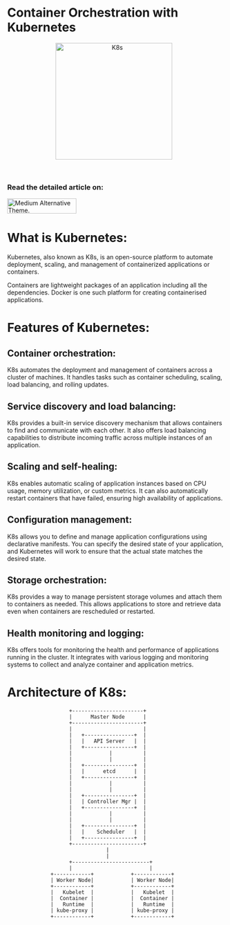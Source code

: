 # Container Orchestration with Kubernetes

<p align="center">
<img alt="K8s" width="270px" src="https://raw.githubusercontent.com/sagarkrp/sagarkrp/main/images/k8s.svg" style="padding-right:10px;" />
</p>
</br>
<h3> <strong> Read the detailed article on: </strong> </h3> <a href = "https://sagarkrp.medium.com/list/kubernetes-a0f8fab4ee0d" target ="_blank">

<picture>
   <source media="(prefers-color-scheme: dark)" srcset="https://github.com/sagarkrp/sagarkrp/blob/main/images/Medium-white1x.png" width="160px" height="35px">
   <source media="(prefers-color-scheme: light)" srcset="https://raw.githubusercontent.com/sagarkrp/sagarkrp/main/images/Medium-dark.svg" width="160px" height="35px">
   <img alt="Medium Alternative Theme." src="https://raw.githubusercontent.com/sagarkrp/sagarkrp/main/images/Medium-dark.svg" width="160px" height="35px">
</picture> </a>

<h1> What is Kubernetes: </h1>
Kubernetes, also known as K8s, is an open-source platform to automate deployment, scaling, and management of containerized applications or containers.

Containers are lightweight packages of an application including all the dependencies. Docker is one such platform for creating containerised applications.

<h1> Features of Kubernetes: </h1>

Container orchestration:
--------------
K8s automates the deployment and management of containers across a cluster of machines. It handles tasks such as container scheduling, scaling, load balancing, and rolling updates.

Service discovery and load balancing:
---------------------
K8s provides a built-in service discovery mechanism that allows containers to find and communicate with each other. It also offers load balancing capabilities to distribute incoming traffic across multiple instances of an application.

Scaling and self-healing:
------------------
K8s enables automatic scaling of application instances based on CPU usage, memory utilization, or custom metrics. It can also automatically restart containers that have failed, ensuring high availability of applications.

Configuration management:
------------------
K8s allows you to define and manage application configurations using declarative manifests. You can specify the desired state of your application, and Kubernetes will work to ensure that the actual state matches the desired state.

Storage orchestration:
-----------------
K8s provides a way to manage persistent storage volumes and attach them to containers as needed. This allows applications to store and retrieve data even when containers are rescheduled or restarted.

Health monitoring and logging:
---------------------
K8s offers tools for monitoring the health and performance of applications running in the cluster. It integrates with various logging and monitoring systems to collect and analyze container and application metrics.


<h1> Architecture of K8s: </h1>
<p allign='justified'>

```
                    +-----------------------+
                    |      Master Node      |
                    +-----------------------+
                    |                       |
                    |   +----------------+  |
                    |   |   API Server   |  |
                    |   +----------------+  |
                    |            |          |
                    |            |          |
                    |   +----------------+  |
                    |   |      etcd      |  |
                    |   +----------------+  |
                    |            |          |
                    |            |          |
                    |   +----------------+  |
                    |   | Controller Mgr |  |
                    |   +----------------+  |
                    |            |          |
                    |            |          |
                    |   +----------------+  |
                    |   |    Scheduler   |  |
                    |   +----------------+  |
                    +-----------------------+
                                |
                                |
                    +-------------------------+
                    |                         |
              +------------+            +------------+
              | Worker Node|            | Worker Node|
              +------------+            +------------+
              |   Kubelet  |            |   Kubelet  |
              |  Container |            |  Container |
              |   Runtime  |            |   Runtime  |
              | kube-proxy |            | kube-proxy |
              +------------+            +------------+
```
</p>